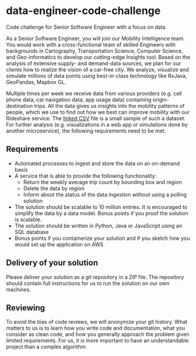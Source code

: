# data-engineer-code-challenge
Code challenge for Senior Software Engineer with a focus on data

As a Senior Software Engineer, you will join our Mobility Intelligence team. You would work with a cross-functional team of skilled Engineers with backgrounds in Cartography, Transportation Science, Computer Science, and Geo-informatics to develop our cutting-edge Insights tool. Based on the analysis of extensive supply- and demand-data sources, we plan for our clients how to realize the vision of a car-free city. We analyze, visualize and simulate millions of data points using best-in-class technology like RxJava, GeoPandas, Mapbox GL.

Multiple times per week we receive data from various providers (e.g. cell phone data, car navigation data, app usage data) containing origin-destination trips. All the data gives us insights into the mobility patterns of people, which we use to find out how we best can improve mobility with our Rideshare service. The [linked CSV](trips.csv) file is a small sample of such a dataset. For further analysis (e.g. visualizations in a web app or simulations done by another microservice), the following requirements need to be met.

## Requirements
* Automated processes to ingest and store the data on an on-demand basis
* A service that is able to provide the following functionality:
  * Return the weekly average trip count by bounding box and region
  * Delete the data by region
  * Inform about the status of the data ingestion without using a polling solution
* The solution should be scalable to 10 million entries. It is encouraged to simplify the data by a data model. Bonus points if you proof the solution is scalable.
* The solution should be written in Python, Java or JavaScript using an SQL database
* Bonus points if you containerize your solution and if you sketch how you would set up the application on AWS

## Delivery of your solution
Please deliver your solution as a git repository in a ZIP file. The repository should contain full instructions for us to run the solution on our own machines.

## Reviewing
To avoid the bias of code reviews, we will anonymize your git history.
What matters to us is to learn how you write code and documentation, what you consider as clean code, and how you generally approach the problem given limited requirements. For us, it is more important to have an understandable project than a complex algorithm.
